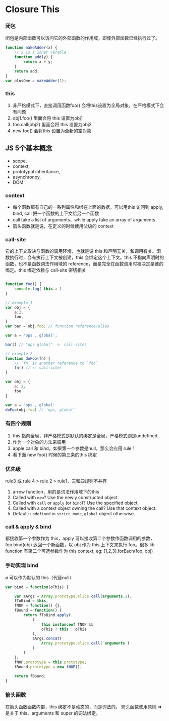 # Closure This

### 闭包

闭包是内部函数可以访问它的外部函数的作用域，即使外部函数已经执行过了。

```jsx
function makeAdder(x) {
	// x is a inner varable
	function add(y) {
		return x + y;
	}
	return add;
}
var plusOne = makeAdder(1);
```

### this

1. 非严格模式下，直接调用函数foo() 会将this设置为全局对象，在严格模式下会有问题
2. obj1.foo() 里面会将 this 设置为obj1
3. foo.call(obj2) 里面会将 this 设置为obj2
4. new foo() 会将this 设置为全新的空对象

## JS 5个基本概念

- scope,
- context,
- prototypal inheritance,
- asynchronoy,
- DOM

### context

- 每个函数都有自己的一系列属性和绑在上面的数据，可以用this 访问到 apply, bind, call 把一个函数的上下文给另一个函数
- call take a list of arguments，while apply take an array of arguments
- 箭头函数就是说，在定义的时候使用父级的 context

### call-site

它的上下文取决与函数的调用环境，也就是说 this 和声明无关，和调用有关。函数执行时，会有执行上下文被创建，this 会绑定这个上下文。this 不指向声明时的函数，也不是函数词法作用域的 reference，而是完全在函数调用时被决定是谁的绑定。this 绑定依赖与 call-site 密切相关

```jsx

function foo() {
	console.log( this.a )
}

// example 1
var obj = {
	a:2,
	foo,
}
var bar = obj.foo; // function reference/alias

var a = 'ops , global';

bar() // "ops global"  <- call-site!

// example 2
function doFoo(fn) {
	// `fn` is another reference to `foo`
	fn() // <- call-site!
}

var obj = {
	a: 2,
	foo
}

var a = 'ops , global'
doFoo(obj.foo) // 'ops, global'
```

### 有四个规则

1. this 指向全局，非严格模式是默认的绑定是全局，严格模式则是undefined
2. 作为一个对象的方法来调用
3. apple call 和 bind，如果第一个参数是null，那么会应用 rule 1
4. 看下面 new foo() 时候的第三条的this 绑定

### 优先级

rule3 或 rule 4 > rule 2 > rule1，三和四规则不并存

1. arrow function，用的是词法作用域下的this
2. Called with `new`? Use the newly constructed object.
3. Called with `call` or `apply` (or `bind`)? Use the specified object.
4. Called with a context object owning the call? Use that context object.
5. Default: `undefined` in `strict mode`, `global` object otherwise.

### call & apply & bind

都接收第一个参数作为 this，apply 可以接收第二个参数作函数调用的参数，foo.bind(obj) 返回一个新函数，以 obj 作为 this 上下文来执行 foo。很多 lib function 有第二个可选参数作为 this context, eg: [1,2,3].forEach(foo, obj)

### 手动实现 bind

ø 可以作为默认的 this（代替null）

```jsx
var bind = function(oThis) {

	var aArgs = Array.prototype.slice.call(arguments,1),
	fToBind = this,
	fNOP = function() {},
	fBound = function() {
		return fToBind.apply(
			(
				this instanceof fNOP &&
				oThis ? this : oThis
			),
			aArgs.concat(
				Array.prototype.slice.call( arguments )
			)
		)
	};
	fNOP.prototype = this.prototype;
	fBound.prototype = new fNOP();
	
	return fBound;
}
```

### 箭头函数

在箭头函数函数内部，this 绑定不是动态的，而是词法的。
箭头函数使用原则
=> 是关于 this、arguments 和 super 的词法绑定。